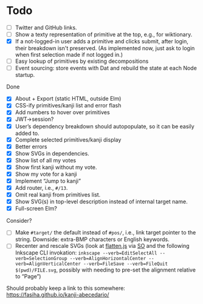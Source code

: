 # Todo

- [ ] Twitter and GitHub links.
- [ ] Show a texty representation of primitive at the top, e.g., for wiktionary.
- [x] If a not-logged-in user adds a primitive and clicks submit, after login, their breakdown isn't preserved. (As implemented now, just ask to login when first selection made if not logged in.)
- [ ] Easy lookup of primitives by existing decompositions
- [ ] Event sourcing: store events with Dat and rebuild the state at each Node startup.

Done

- [x] About + Export (static HTML, outside Elm)
- [x] CSS-ify primitives/kanji list and error flash
- [x] Add numbers to hover over primitives
- [x] JWT->session?
- [x] User’s dependency breakdown should autopopulate, so it can be easily added to.
- [x] Complete selected primitives/kanji display
- [x] Better errors
- [x] Show SVGs in dependencies.
- [x] Show list of all my votes
- [x] Show first kanji without my vote.
- [x] Show my vote for a kanji
- [x] Implement “Jump to kanji”
- [x] Add router, i.e., `#/13`.
- [x] Omit real kanji from primitives list.
- [x] Show SVG(s) in top-level description instead of internal target name.
- [x] Full-screen Elm?

Consider?

- [ ] Make `#target/` the default instead of `#pos/`, i.e., link target pointer to the string. Downside: extra-BMP characters or English keywords.
- [ ] Recenter and rescale SVGs (look at [flatten.js](https://gist.github.com/timo22345/9413158) via [SO](http://stackoverflow.com/a/22254240/500207) and the following Inkscape CLI invokation: `inkscape --verb=EditSelectAll --verb=SelectionGroup --verb=AlignHorizontalCenter --verb=AlignVerticalCenter --verb=FileSave --verb=FileQuit $(pwd)/FILE.svg`, possibly with needing to pre-set the alignment relative to “Page”)

Should probably keep a link to this somewhere: https://fasiha.github.io/kanji-abecedario/
